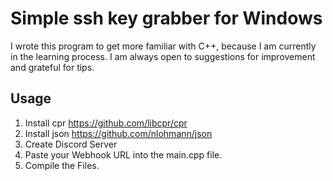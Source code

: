 # Simple ssh key grabber for Windows
I wrote this program to get more familiar with C++, because I am currently in the learning process.
I am always open to suggestions for improvement and grateful for tips.

## Usage
1. Install cpr https://github.com/libcpr/cpr 
2. Install json https://github.com/nlohmann/json
3. Create Discord Server
4. Paste your Webhook URL into the main.cpp file.
5. Compile the Files.

